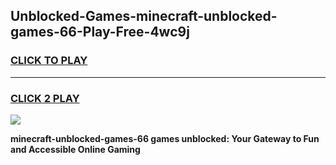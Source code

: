 
## Unblocked-Games-minecraft-unblocked-games-66-Play-Free-4wc9j
<h3>
<a href="https://premium76.site?title=minecraft-unblocked-games-66&ref=10A">CLICK TO PLAY</a></h3>
<hr>

<h3>
<a href="https://premium76.site?title=minecraft-unblocked-games-66&ref=10A">CLICK 2 PLAY</a>
  
</h3>

<a href="https://premium76.site?title=minecraft-unblocked-games-66&ref=10A"><img src="https://clearcache.store/games.png"></a>


**minecraft-unblocked-games-66 games unblocked: Your Gateway to Fun and Accessible Online Gaming**
